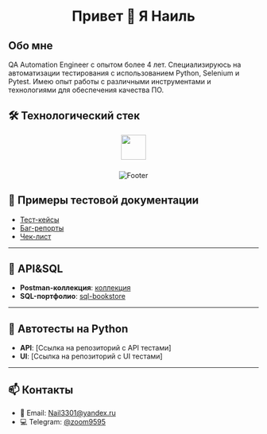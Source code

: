 
###

<div align="center">
  <h1>Привет 👋 Я Наиль</h1>
</div>

## Обо мне

QA Automation Engineer с опытом более 4 лет. Специализируюсь на автоматизации тестирования с использованием Python, Selenium и Pytest. Имею опыт работы с различными инструментами и технологиями для обеспечения качества ПО.

## 🛠 Технологический стек

<div align="center">
  <img src="https://skillicons.dev/icons?i=python,selenium,postman,git,jenkins,docker,postgres,kafka,grafana," height="50">
 </div>

###

<div align="center">
  <img src="https://capsule-render.vercel.app/api?type=waving&color=gradient&height=80&section=footer&animation=fadeIn" alt="Footer">
</div>

## 🧾 Примеры тестовой документации

- [Тест-кейсы](https://docs.google.com/spreadsheets/d/16TPd2RqftH_OMmKhMAbOFnoWpVzqsEspNw5EU92ZmKY/edit?gid=162495111#gid=162495111)
- [Баг-репорты](https://docs.google.com/spreadsheets/d/16TPd2RqftH_OMmKhMAbOFnoWpVzqsEspNw5EU92ZmKY/edit?gid=162495111#gid=162495111)
- [Чек-лист](https://docs.google.com/spreadsheets/d/16TPd2RqftH_OMmKhMAbOFnoWpVzqsEspNw5EU92ZmKY/edit?gid=162495111#gid=162495111)

---

## 🔗 API&SQL

- **Postman-коллекция**: [коллекция](https://cloudy-sunset-892463.postman.co/workspace/My-Workspace~989518e9-1052-4dea-851a-9bc2a2dc22cb/collection/43339964-fdd4e765-454b-4714-9984-f9af7e606bd5?action=share&creator=43339964&active-environment=43339964-fb6fe106-d732-42f1-a87b-7a0073ff2552)
- **SQL-портфолио**: [sql-bookstore](https://github.com/KhodzhaevN/KhodzhaevN/tree/main/sql-bookstore)

---

## 🔗 Автотесты на Python

- **API**: [Ссылка на репозиторий с API тестами]
- **UI**: [Ссылка на репозиторий с UI тестами]

---

## 📫 Контакты

- 📧 Email: Nail3301@yandex.ru
- 💻 Telegram: [@zoom9595](https://t.me/zoom9595)

